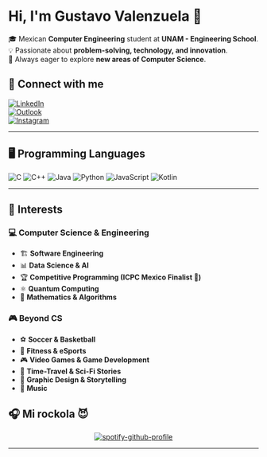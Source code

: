# Hi, I'm Gustavo Valenzuela 👋  

🎓 Mexican **Computer Engineering** student at **UNAM - Engineering School**.  
💡 Passionate about **problem-solving, technology, and innovation**.  
🚀 Always eager to explore **new areas of Computer Science**.  

## 🔗 Connect with me  
[![LinkedIn](https://img.shields.io/badge/LinkedIn-%230077B5.svg?style=for-the-badge&logo=linkedin&logoColor=white)](https://www.linkedin.com/in/gussstt0/)  
[![Outlook](https://img.shields.io/badge/Outlook-%230078D4.svg?style=for-the-badge&logo=microsoft-outlook&logoColor=white)](mailto:zgus.tt0@outlook.com)  
[![Instagram](https://img.shields.io/badge/Instagram-%23E4405F.svg?style=for-the-badge&logo=instagram&logoColor=white)](https://www.instagram.com/gusss_tt0)  

---

## 🖥️ **Programming Languages**  
<div>  
  <img src="https://img.shields.io/badge/C-%2300599C.svg?style=for-the-badge&logo=c&logoColor=white" alt="C"/>  
  <img src="https://img.shields.io/badge/C++-%2300599C.svg?style=for-the-badge&logo=c%2B%2B&logoColor=white" alt="C++"/>  
  <img src="https://img.shields.io/badge/Java-%23ED8B00.svg?style=for-the-badge&logo=java&logoColor=white" alt="Java"/>  
  <img src="https://img.shields.io/badge/Python-%233776AB.svg?style=for-the-badge&logo=python&logoColor=white" alt="Python"/>  
  <img src="https://img.shields.io/badge/JavaScript-%23F7DF1E.svg?style=for-the-badge&logo=javascript&logoColor=black" alt="JavaScript"/>  
  <img src="https://img.shields.io/badge/Kotlin-6C3BAA.svg?style=for-the-badge&logo=kotlin&logoColor=white" alt="Kotlin"/>
</div>


---

## 🔭 **Interests**  

### **💻 Computer Science & Engineering**  
- 🏗 **Software Engineering**  
- 📊 **Data Science & AI**  
- 🏆 **Competitive Programming (ICPC Mexico Finalist 🎉)**  
- ⚛ **Quantum Computing**  
- 🔢 **Mathematics & Algorithms**  

### **🎮 Beyond CS**  
- ⚽ **Soccer & Basketball**  
- 💪 **Fitness & eSports**  
- 🎮 **Video Games & Game Development**  
- 📖 **Time-Travel & Sci-Fi Stories**  
- 🎨 **Graphic Design & Storytelling**  
- 🎵 **Music**  

## 🎧 **Mi rockola** 😈
<div align="center">
    <a href="https://spotify-github-profile.kittinanx.com/api/view?uid=31ncegtzghhjfmau3eo7fke7xwpe&redirect=true">
        <img src="https://spotify-github-profile.kittinanx.com/api/view?uid=31ncegtzghhjfmau3eo7fke7xwpe&cover_image=true&theme=default&show_offline=false&background_color=121212&interchange=true" alt="spotify-github-profile"/>
    </a>
</div>

---

